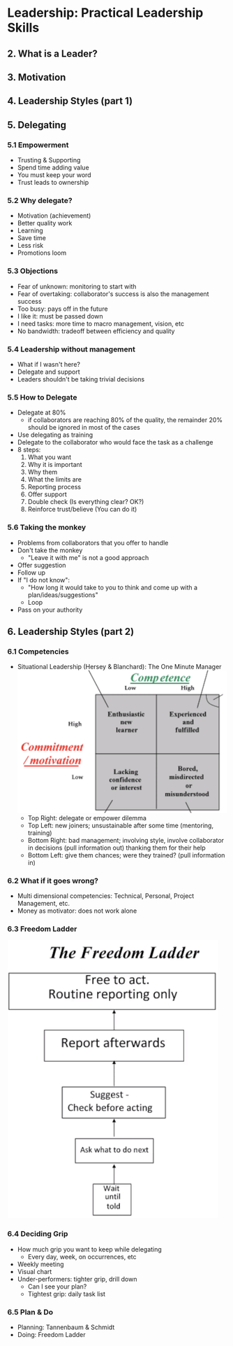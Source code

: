 # Leadership: Practical Leadership Skills

## 2. What is a Leader?

## 3. Motivation

## 4. Leadership Styles (part 1)

## 5. Delegating

### 5.1 Empowerment

- Trusting & Supporting
- Spend time adding value
- You must keep your word
- Trust leads to ownership

### 5.2 Why delegate?

- Motivation (achievement)
- Better quality work
- Learning
- Save time
- Less risk
- Promotions loom

### 5.3 Objections

- Fear of unknown: monitoring to start with
- Fear of overtaking: collaborator's success is also the management success
- Too busy: pays off in the future
- I like it: must be passed down
- I need tasks: more time to macro management, vision, etc
- No bandwidth: tradeoff between efficiency and quality

### 5.4 Leadership without management

- What if I wasn't here?
- Delegate and support
- Leaders shouldn't be taking trivial decisions

### 5.5 How to Delegate

- Delegate at 80%
  - if collaborators are reaching 80% of the quality, the remainder 20% should be ignored in most of the cases
- Use delegating as training
- Delegate to the collaborator who would face the task as a challenge
- 8 steps:
  1. What you want
  2. Why it is important
  3. Why them
  4. What the limits are
  5. Reporting process
  6. Offer support
  7. Double check (Is everything clear? OK?)
  8. Reinforce trust/believe (You can do it)

### 5.6 Taking the monkey

- Problems from collaborators that you offer to handle
- Don't take the monkey
  - "Leave it with me" is not a good approach
- Offer suggestion
- Follow up
- If "I do not know":
  - "How long it would take to you to think and come up with a plan/ideas/suggestions"
  - Loop
- Pass on your authority

## 6. Leadership Styles (part 2)

### 6.1 Competencies

- Situational Leadership (Hersey & Blanchard): The One Minute Manager
  ![Competence vs Motivation](./images/situational_leadership.png)
  - Top Right: delegate or empower dilemma
  - Top Left: new joiners; unsustainable after some time (mentoring, training)
  - Bottom Right: bad management; involving style, involve collaborator in decisions (pull information out) thanking them for their help
  - Bottom Left: give them chances; were they trained? (pull information in)

### 6.2 What if it goes wrong?

- Multi dimensional competencies: Technical, Personal, Project Management, etc.
- Money as motivator: does not work alone

### 6.3 Freedom Ladder

![Freedom Ladder](./images/freedom_ladder.png)

### 6.4 Deciding Grip

- How much grip you want to keep while delegating
  - Every day, week, on occurrences, etc
- Weekly meeting
- Visual chart
- Under-performers: tighter grip, drill down
  - Can I see your plan?
  - Tightest grip: daily task list

### 6.5 Plan & Do

- Planning: Tannenbaum & Schmidt
- Doing: Freedom Ladder
